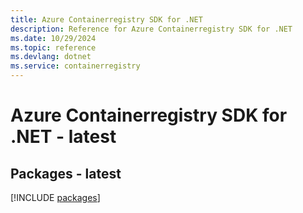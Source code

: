 ```yaml
---
title: Azure Containerregistry SDK for .NET
description: Reference for Azure Containerregistry SDK for .NET
ms.date: 10/29/2024
ms.topic: reference
ms.devlang: dotnet
ms.service: containerregistry
---
```

# Azure Containerregistry SDK for .NET - latest
## Packages - latest
[!INCLUDE [packages](containerregistry-index.md)]